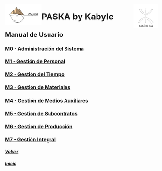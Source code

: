 <!---![LogoKabyle-Sinfondo-palabraKabYle](https://github.com/kabyleuy/kabyle2/blob/main/resources/LogoKabyle-Sinfondo-palabraKabYle.png?raw=true)--->
<!---![PalabraKabyle](resources/LogoKabyle-Sinfondo-palabraKabYle.png)--->

<img
  width="80"
  src="resources/LogoKabyle-Sinfondo-palabraKabYle.png"
  alt="Alt text"
  title="Optional title"
  style="display: inline-block; margin: 0 auto; max-width: 300px"
  align=right>


<img
  width="120"
  src="resources/Logo1-paska-CHCH.jpg"
  alt="Alt text"
  title="Optional title"
  style="display: inline-block; margin: 0 auto; max-width: 300px"
  align=left>
  
<!---![Logo1-paska-CHCH](https://user-images.githubusercontent.com/111294790/187100277-dbd68fe2-9f6e-4175-b8bc-5bff73e4aed4.jpg)--->
# PASKA by Kabyle
## Manual de Usuario 
### [M0 - Administración del Sistema](./M0-AS.md)
### [M1 - Gestión de Personal](./M1-GP.md)
### [M2 - Gestión del Tiempo](./M2-GT.md)
### [M3 - Gestión de Materiales](./M3-GM.md)
### [M4 - Gestión de Medios Auxiliares](./M4-GMA.md)
### [M5 - Gestión de Subcontratos](./M5-GSC_caratula.md)
### [M6 - Gestión de Producción](./M6-GPR_caratula.md)
### [M7 - Gestión Integral](./M7-GI_caratula.md)

##### [Volver](./ManualUsuario.md) 
##### [Inicio](./ManualUsuario.md)  

<!---#### [Contacto](./Contacto.md)--->
 
